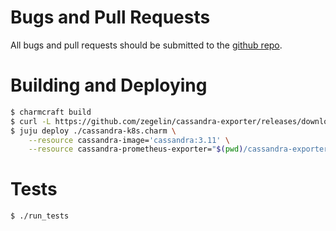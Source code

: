 Bugs and Pull Requests
======================

All bugs and pull requests should be submitted to the [github repo](https://github.com/canonical/cassandra-operator).

Building and Deploying
======================

```sh
$ charmcraft build
$ curl -L https://github.com/zegelin/cassandra-exporter/releases/download/v0.9.9/cassandra-exporter-agent-0.9.9.jar -o cassandra-exporter-agent.jar
$ juju deploy ./cassandra-k8s.charm \
    --resource cassandra-image='cassandra:3.11' \
    --resource cassandra-prometheus-exporter="$(pwd)/cassandra-exporter-agent.jar"
```

Tests
=====

```sh
$ ./run_tests
```

